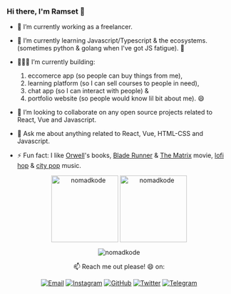 ### Hi there, I'm Ramset 👋
<!-- [Ramset](https://nomadkode.github.io)  -->
- 🔭 I’m currently working as a freelancer.
- 🌱 I’m currently learning Javascript/Typescript & the ecosystems. (sometimes python & golang when I've got JS fatigue). 🤔
- 👨🏻‍💻 I’m currently building: 

     1. eccomerce app (so people can buy things from me), 
     2. learning platform (so I can sell courses to people in need), 
     3. chat app (so I can interact with people) & 
     4. portfolio website (so people would know lil bit about me). 😄
 
- 👯 I’m looking to collaborate on any open source projects related to React, Vue and Javascript.
- 💬 Ask me about anything related to React, Vue, HTML-CSS and Javascript.
- ⚡ Fun fact: I like [Orwell](https://en.wikipedia.org/wiki/George_Orwell)'s books, [Blade Runner](https://www.imdb.com/title/tt0083658/) & [The Matrix](https://www.imdb.com/title/tt0133093/) movie, [lofi hop](https://open.spotify.com/playlist/74sUjcvpGfdOvCHvgzNEDO) & [city pop](https://www.youtube.com/watch?v=3bNITQR4Uso) music.
<!-- 🤔 I’m looking for help with -->

<!--
<a href="https://facebook.com/" target="_blank"><img src="https://img.shields.io/badge/-Facebook-1877f2?style=flat-square&logo=facebook&logoColor=white" alt="Facebook"></a>
<a href="https://linkedin.com/in/" target="_blank"><img src="https://img.shields.io/badge/LinkedIn-%230077B5.svg?&style=flat-square&logo=linkedin&logoColor=white" alt="LinkedIn"></a>
-->

<p align="center"><img height="150" align="center" src="https://github-readme-stats.vercel.app/api?username=nomadkode&show_icons=true&include_all_commits=true&count_private=true&theme=radical" alt="nomadkode" /> <img height="150" align="center" src="https://github-readme-stats.vercel.app/api/top-langs/?username=nomadkode&show_icons=true&layout=compact&langs_count=10&count_private=true&theme=radical" alt="nomadkode" /></p>

<p align="center"><img align="center" src="https://metrics.lecoq.io/nomadkode" alt="nomadkode" /></p>

<p align="center"> 📫 Reach me out please! 😄 on: </p>
<p align="center"> <a href="mailto:ramsetiawan@protonmail.com" target="_blank"><img src="https://img.shields.io/badge/-Gmail-c14438?style=flat-square&logo=Gmail&logoColor=white" alt="Email"></a>
<a href="https://instagram.com/nomadkode" target="_blank"><img src="https://img.shields.io/badge/-Instagram-e4405f?style=flat-square&logo=instagram&logoColor=white" alt="Instagram"></a>
<a href="https://github.com/nomadkode" target="_blank"><img src="https://img.shields.io/badge/-GitHub-181717?style=flat-square&logo=github" alt="GitHub"></a>
<a href="https://twitter.com/nomadkode" target="_blank"><img src="https://img.shields.io/badge/-Twitter-1ca0f1?style=flat-square&labelColor=1ca0f1&logo=twitter&logoColor=white" alt="Twitter"></a>
<a href="https://t.me/nomadkode" target="_blank"><img src="https://img.shields.io/badge/-Telegram-2ca5e0?style=flat-square&logo=telegram" alt="Telegram"></a> </p>
